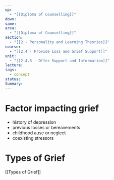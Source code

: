 ```yaml
---
up:
  - "[[Diploma of Counselling]]"
down: 
same: 
area:
  - "[[Diploma of Counselling]]"
section:
  - "[[2 - Personality and Learning Theories]]"
course:
  - "[[2.4 - Provide Loss and Grief Support]]"
unit:
  - "[[2.4.3 - Offer Support and Information]]"
lecture: 
tags:
  - concept
status: 
Summary:
---
```


# Factor impacting grief
- history of depression
- previous losses or bereavements
- childhood ause or neglect
- coexisting stressors


# Types of Grief
[[Types of Grief]]
